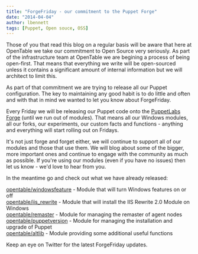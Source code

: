 ```yaml
---
title: "ForgeFriday - our commitment to the Puppet Forge"
date: "2014-04-04"
author: lbennett
tags: [Puppet, Open souce, OSS]
---
```


Those of you that read this blog on a regular basis will be aware that here at OpenTable we take our commitment to Open Source very seriously. As part of the infrastructure team at OpenTable we are begining a process of being open-first. That means that everything we write will be open-sourced unless it contains a significant amount of internal information but we will architect to limit this.

As part of that commitment we are trying to release all our Puppet configuration. The key to maintaining any good habit is to do little and often and with that in mind we wanted to let you know about ForgeFriday.

Every Friday we will be releasing our Puppet code onto the [PuppetLabs Forge](http://forge.puppetlabs.com/opentable) (until we run out of modules). That means all our Windows modules, all our forks, our experiments, our custom facts and functions - anything and everything will start rolling out on Fridays.

It's not just forge and forget either, we will continue to support all of our modules and those that use them. We will blog about some of the bigger, more important ones and continue to engage with the community as much as possible. If you're using our modules (even if you have no issues) then let us know - we'd love to hear from you.

In the meantime go and check out what we have already released:

[opentable/windowsfeature](http://forge.puppetlabs.com/opentable/windowsfeature) - Module that will turn Windows features on or off<br/>
[opentable/iis_rewrite](http://forge.puppetlabs.com/opentable/iis_rewrite) - Module that will install the IIS Rewrite 2.0 Module on Windows <br/>
[opentable/remaster](http://forge.puppetlabs.com/opentable/remaster) - Module for managing the remaster of agent nodes <br/>
[opentable/puppetversion](http://forge.puppetlabs.com/opentable/puppetversion) - Module for managing the installation and upgrade of Puppet<br/>
[opentable/altlib](http://forge.puppetlabs.com/opentable/altlib) - Module providing some additional useful functions <br/>

Keep an eye on Twitter for the latest ForgeFriday updates.
